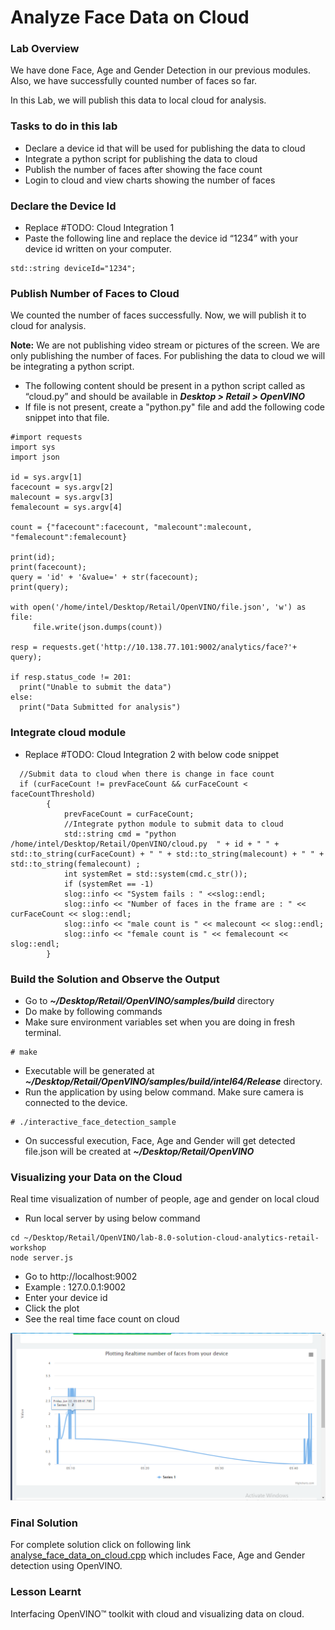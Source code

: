 # Analyze Face Data on Cloud
### Lab Overview
We have done Face, Age and Gender Detection in our previous modules. Also, we have successfully counted number of faces so far.

In this Lab, we will publish this data to local cloud for analysis.
### Tasks to do in this lab
- Declare a device id that will be used for publishing the data to cloud
- Integrate a python script for publishing the data to cloud
- Publish the number of faces after showing the face count
- Login to cloud and view charts showing the number of faces

### Declare the Device Id
- Replace #TODO: Cloud Integration 1
- Paste the following line and replace the device id “1234” with your device id written on your computer.

```
std::string deviceId="1234";
```

### Publish Number of Faces to Cloud
We counted the number of faces successfully. Now, we will publish it to cloud for analysis.       

**Note:** We are not publishing video stream or pictures of the screen. We are only publishing the number of faces. For publishing the data to cloud we will be integrating a python script.
- The following content should be present in a python script called as “cloud.py” and should be available in ***Desktop > Retail > OpenVINO***
- If file is not present, create a "python.py" file and add the following code snippet into that file.

```
#import requests
import sys
import json

id = sys.argv[1]
facecount = sys.argv[2]
malecount = sys.argv[3]
femalecount = sys.argv[4]

count = {"facecount":facecount, "malecount":malecount, "femalecount":femalecount}

print(id);
print(facecount);
query = 'id' + '&value=' + str(facecount);
print(query);

with open('/home/intel/Desktop/Retail/OpenVINO/file.json', 'w') as file:
     file.write(json.dumps(count))

resp = requests.get('http://10.138.77.101:9002/analytics/face?'+ query);

if resp.status_code != 201:
  print("Unable to submit the data")
else:
  print("Data Submitted for analysis")
 ```
### Integrate cloud module
- Replace #TODO: Cloud Integration 2 with below code snippet

```
  //Submit data to cloud when there is change in face count
  if (curFaceCount != prevFaceCount && curFaceCount < faceCountThreshold)
		{
			prevFaceCount = curFaceCount;
			//Integrate python module to submit data to cloud
			std::string cmd = "python /home/intel/Desktop/Retail/OpenVINO/cloud.py  " + id + " " + std::to_string(curFaceCount) + " " + std::to_string(malecount) + " " + std::to_string(femalecount) ;
			int systemRet = std::system(cmd.c_str());
			if (systemRet == -1)
			slog::info << "System fails : " <<slog::endl;
			slog::info << "Number of faces in the frame are : " << curFaceCount << slog::endl;
			slog::info << "male count is " << malecount << slog::endl;
			slog::info << "female count is " << femalecount << slog::endl;
		}

```
### Build the Solution and Observe the Output
- Go to ***~/Desktop/Retail/OpenVINO/samples/build***  directory
- Do  make by following commands
- Make sure environment variables set when you are doing in fresh terminal.

```
# make
```

- Executable will be generated at ***~/Desktop/Retail/OpenVINO/samples/build/intel64/Release*** directory.
- Run the application by using below command. Make sure camera is connected to the device.

```
# ./interactive_face_detection_sample
 ```

- On successful execution, Face, Age and Gender will get detected file.json will be created at ***~/Desktop/Retail/OpenVINO***

### Visualizing your Data on the Cloud
Real time visualization of number of people, age and gender on local cloud
- Run local server by using below command

```
cd ~/Desktop/Retail/OpenVINO/lab-8.0-solution-cloud-analytics-retail-workshop
node server.js
 ```
- Go to http://localhost:9002
- Example : 127.0.0.1:9002
- Enter your device id
- Click the plot
- See the real time face count on cloud

![](images/cloudAnalysis.png)

###  Final Solution
For complete solution click on following link [analyse_face_data_on_cloud.cpp](./solutions/cloudanalysis.md) which includes Face, Age and Gender detection using OpenVINO.
### Lesson Learnt
Interfacing OpenVINO™ toolkit with cloud and visualizing data on cloud.
